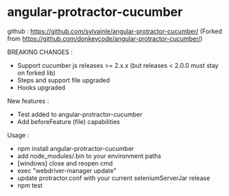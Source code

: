 # angular-protractor-cucumber

github : https://github.com/sylvainle/angular-protractor-cucumber/
(Forked from https://github.com/donkeycode/angular-protractor-cucumber/)

BREAKING CHANGES :
- Support cucumber js releases >= 2.x.x (but releases < 2.0.0 must stay on forked lib)
- Steps and support file upgraded
- Hooks upgraded

New features :
- Test added to angular-protractor-cucumber
- Add beforeFeature (file) capabilities

Usage :
- npm install angular-protractor-cucumber
- add node_modules/.bin to your environment paths
- [windows] close and reopen cmd
- exec "webdriver-manager update"
- update protractor.conf with your current seleniumServerJar release
- npm test
